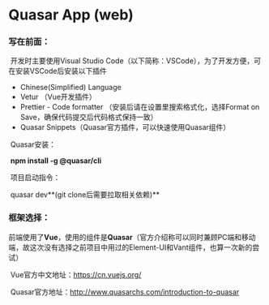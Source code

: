 # Quasar App (web)

### 写在前面：

​		开发时主要使用Visual Studio Code（以下简称：VSCode），为了开发方便，可在安装VSCode后安装以下插件

- Chinese(Simplified) Language
- Vetur （Vue开发插件）
- Prettier - Code formatter （安装后请在设置里搜索格式化，选择Format on Save，确保代码提交后代码格式保持一致）
- Quasar Snippets（Quasar官方插件，可以快速使用Quasar组件）



​	Quasar安装：

​       **npm install -g @quasar/cli**



​	项目启动指令：

​	quasar dev**(git clone后需要拉取相关依赖)**



### 框架选择：

​		前端使用了**Vue**，使用的组件是**Quasar**（官方介绍称可以同时兼顾PC端和移动端，故这次没有选择之前项目中用过的Element-UI和Vant组件，也算一次新的尝试）

​		Vue官方中文地址：https://cn.vuejs.org/

​		Quasar官方地址：http://www.quasarchs.com/introduction-to-quasar